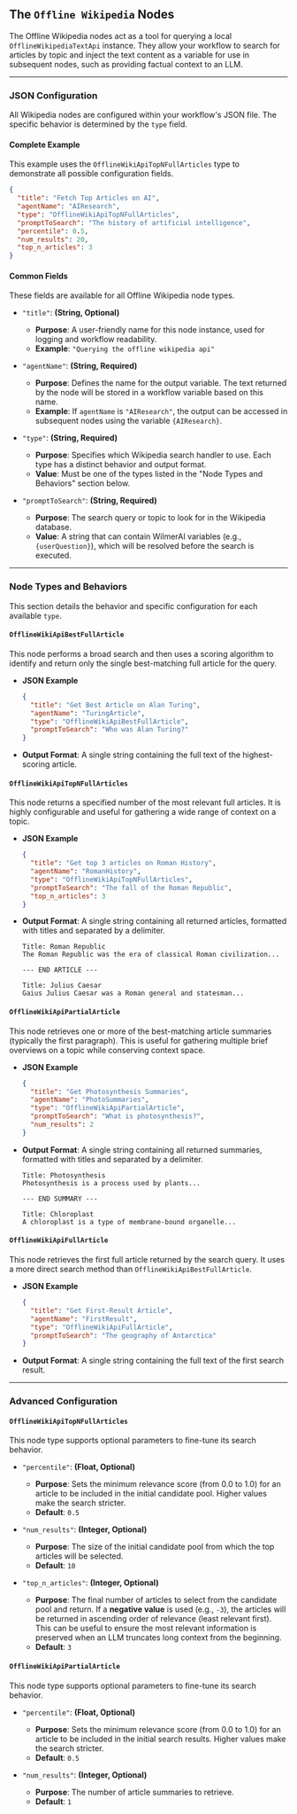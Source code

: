 ## The `Offline Wikipedia` Nodes

The Offline Wikipedia nodes act as a tool for querying a local `OfflineWikipediaTextApi` instance. They allow your
workflow to search for articles by topic and inject the text content as a variable for use in subsequent nodes, such as
providing factual context to an LLM.

-----

### **JSON Configuration**

All Wikipedia nodes are configured within your workflow's JSON file. The specific behavior is determined by the `type`
field.

#### **Complete Example**

This example uses the `OfflineWikiApiTopNFullArticles` type to demonstrate all possible configuration fields.

```json
{
  "title": "Fetch Top Articles on AI",
  "agentName": "AIResearch",
  "type": "OfflineWikiApiTopNFullArticles",
  "promptToSearch": "The history of artificial intelligence",
  "percentile": 0.5,
  "num_results": 20,
  "top_n_articles": 3
}
```

#### **Common Fields**

These fields are available for all Offline Wikipedia node types.

* `"title"`: **(String, Optional)**

    * **Purpose**: A user-friendly name for this node instance, used for logging and workflow readability.
    * **Example**: `"Querying the offline wikipedia api"`

* `"agentName"`: **(String, Required)**

    * **Purpose**: Defines the name for the output variable. The text returned by the node will be stored in a workflow
      variable based on this name.
    * **Example**: If `agentName` is `"AIResearch"`, the output can be accessed in subsequent nodes using the variable
      `{AIResearch}`.

* `"type"`: **(String, Required)**

    * **Purpose**: Specifies which Wikipedia search handler to use. Each type has a distinct behavior and output format.
    * **Value**: Must be one of the types listed in the "Node Types and Behaviors" section below.

* `"promptToSearch"`: **(String, Required)**

    * **Purpose**: The search query or topic to look for in the Wikipedia database.
    * **Value**: A string that can contain WilmerAI variables (e.g., `{userQuestion}`), which will be resolved before
      the search is executed.

-----

### **Node Types and Behaviors**

This section details the behavior and specific configuration for each available `type`.

#### `OfflineWikiApiBestFullArticle`

This node performs a broad search and then uses a scoring algorithm to identify and return only the single best-matching
full article for the query.

* **JSON Example**
  ```json
  {
    "title": "Get Best Article on Alan Turing",
    "agentName": "TuringArticle",
    "type": "OfflineWikiApiBestFullArticle",
    "promptToSearch": "Who was Alan Turing?"
  }
  ```
* **Output Format**: A single string containing the full text of the highest-scoring article.

#### `OfflineWikiApiTopNFullArticles`

This node returns a specified number of the most relevant full articles. It is highly configurable and useful for
gathering a wide range of context on a topic.

* **JSON Example**
  ```json
  {
    "title": "Get top 3 articles on Roman History",
    "agentName": "RomanHistory",
    "type": "OfflineWikiApiTopNFullArticles",
    "promptToSearch": "The fall of the Roman Republic",
    "top_n_articles": 3
  }
  ```
* **Output Format**: A single string containing all returned articles, formatted with titles and separated by a
  delimiter.
  ```
  Title: Roman Republic
  The Roman Republic was the era of classical Roman civilization...

  --- END ARTICLE ---

  Title: Julius Caesar
  Gaius Julius Caesar was a Roman general and statesman...
  ```

#### `OfflineWikiApiPartialArticle`

This node retrieves one or more of the best-matching article summaries (typically the first paragraph). This is useful
for gathering multiple brief overviews on a topic while conserving context space.

* **JSON Example**
  ```json
  {
    "title": "Get Photosynthesis Summaries",
    "agentName": "PhotoSummaries",
    "type": "OfflineWikiApiPartialArticle",
    "promptToSearch": "What is photosynthesis?",
    "num_results": 2
  }
  ```
* **Output Format**: A single string containing all returned summaries, formatted with titles and separated by a
  delimiter.
  ```
  Title: Photosynthesis
  Photosynthesis is a process used by plants...

  --- END SUMMARY ---

  Title: Chloroplast
  A chloroplast is a type of membrane-bound organelle...
  ```

#### `OfflineWikiApiFullArticle`

This node retrieves the first full article returned by the search query. It uses a more direct search method than
`OfflineWikiApiBestFullArticle`.

* **JSON Example**
  ```json
  {
    "title": "Get First-Result Article",
    "agentName": "FirstResult",
    "type": "OfflineWikiApiFullArticle",
    "promptToSearch": "The geography of Antarctica"
  }
  ```
* **Output Format**: A single string containing the full text of the first search result.

-----

### **Advanced Configuration**

#### `OfflineWikiApiTopNFullArticles`

This node type supports optional parameters to fine-tune its search behavior.

* `"percentile"`: **(Float, Optional)**

    * **Purpose**: Sets the minimum relevance score (from 0.0 to 1.0) for an article to be included in the initial
      candidate pool. Higher values make the search stricter.
    * **Default**: `0.5`

* `"num_results"`: **(Integer, Optional)**

    * **Purpose**: The size of the initial candidate pool from which the top articles will be selected.
    * **Default**: `10`

* `"top_n_articles"`: **(Integer, Optional)**

    * **Purpose**: The final number of articles to select from the candidate pool and return. If a **negative value** is
      used (e.g., `-3`), the articles will be returned in ascending order of relevance (least relevant first). This can
      be useful to ensure the most relevant information is preserved when an LLM truncates long context from the
      beginning.
    * **Default**: `3`

#### `OfflineWikiApiPartialArticle`

This node type supports optional parameters to fine-tune its search behavior.

* `"percentile"`: **(Float, Optional)**

    * **Purpose**: Sets the minimum relevance score (from 0.0 to 1.0) for an article to be included in the initial
      search results. Higher values make the search stricter.
    * **Default**: `0.5`

* `"num_results"`: **(Integer, Optional)**

    * **Purpose**: The number of article summaries to retrieve.
    * **Default**: `1`